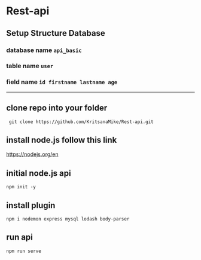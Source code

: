 # Rest-api
## Setup Structure Database 
### database name  ``` api_basic ``` 
### table name  ``` user ``` 
### field name  ``` id firstname lastname age ``` 
***

## clone repo into your folder ##
``` git clone https://github.com/KritsanaMike/Rest-api.git```

## install node.js follow this link
https://nodejs.org/en


## initial node.js api  ##
``` npm init -y ```

## install plugin ##
``` npm i nodemon express mysql lodash body-parser ``` 

## run api ##
 ```npm run serve```



 
